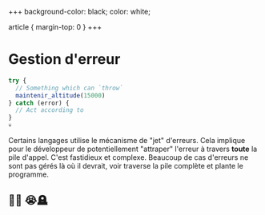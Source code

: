 +++
background-color: black;
color: white;  

article {
    margin-top: 0
}
+++
# Gestion d'erreur

```typescript
try {
  // Something which can `throw`
  maintenir_altitude(15000)
} catch (error) {
  // Act according to
}
💀
```

Certains langages utilise le mécanisme de "jet" d'erreurs. Cela implique pour
le développeur de potentiellement "attraper" l'erreur à travers **toute** la pile
d'appel. C'est fastidieux et complexe. Beaucoup de cas d'erreurs ne sont pas gérés
là où il devrait, voir traverse la pile complète et plante le programme.

## 🛫💥 😭🪦